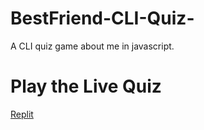 # BestFriend-CLI-Quiz-
A CLI quiz game about me in javascript.

# Play the Live Quiz
[Replit](https://replit.com/@jayeshjain21/Do-you-know-me-Quiz?embed=1&output=1#index.js)
